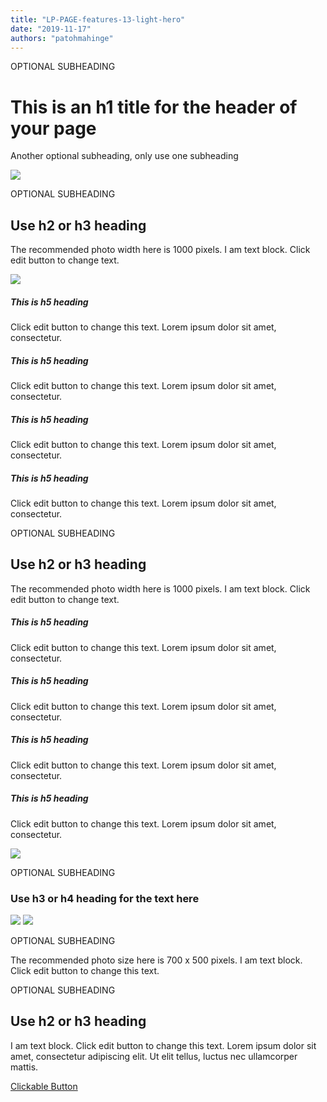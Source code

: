 ```yaml
---
title: "LP-PAGE-features-13-light-hero"
date: "2019-11-17"
authors: "patohmahinge"
---
```


OPTIONAL SUBHEADING

# This is an h1 title for the header of your page

Another optional subheading, only use one subheading

![](images/placeholder-1000x563.jpg)

OPTIONAL SUBHEADING

## Use h2 or h3 heading

The recommended photo width here is 1000 pixels. I am text block. Click edit button to change text.

![](images/placeholder-700x450.jpg)

##### This is h5 heading

Click edit button to change this text. Lorem ipsum dolor sit amet, consectetur.

##### This is h5 heading

Click edit button to change this text. Lorem ipsum dolor sit amet, consectetur.

##### This is h5 heading

Click edit button to change this text. Lorem ipsum dolor sit amet, consectetur.

##### This is h5 heading

Click edit button to change this text. Lorem ipsum dolor sit amet, consectetur.

OPTIONAL SUBHEADING

## Use h2 or h3 heading

The recommended photo width here is 1000 pixels. I am text block. Click edit button to change text.

##### This is h5 heading

Click edit button to change this text. Lorem ipsum dolor sit amet, consectetur.

##### This is h5 heading

Click edit button to change this text. Lorem ipsum dolor sit amet, consectetur.

##### This is h5 heading

Click edit button to change this text. Lorem ipsum dolor sit amet, consectetur.

##### This is h5 heading

Click edit button to change this text. Lorem ipsum dolor sit amet, consectetur.

![](images/placeholder-700x450.jpg)

OPTIONAL SUBHEADING

### Use h3 or h4 heading for the text here

![](images/placeholder-700x450.jpg) ![](images/placeholder-700x450.jpg)

OPTIONAL SUBHEADING

The recommended photo size here is 700 x 500 pixels. I am text block. Click edit button to change this text.

OPTIONAL SUBHEADING

## Use h2 or h3 heading

I am text block. Click edit button to change this text. Lorem ipsum dolor sit amet, consectetur adipiscing elit. Ut elit tellus, luctus nec ullamcorper mattis.

[Clickable Button](#)
